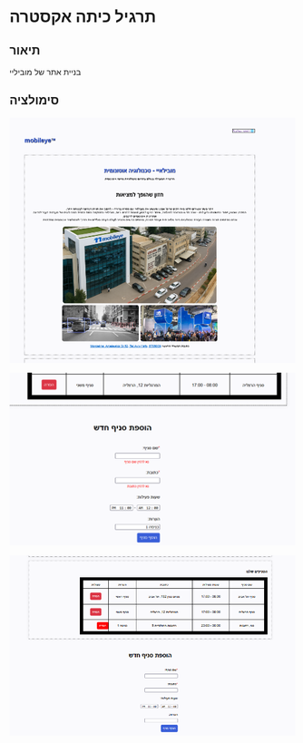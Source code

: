# תרגיל כיתה אקסטרה

## תיאור 
בניית אתר של מוביליי

## סימולציה

![banner](assets/images/image.png)

![validation](assets/images/image2.png)

![list](assets/images/image3.png)
